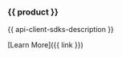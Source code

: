 <div class="quick-link-card">

<div class="quick-link-card-header {{ product }}">

### {{ product }}

</div>

<div class="quick-link-card-body">

{{ api-client-sdks-description }}

<div class="quick-link-card-button">

[Learn More]({{ link }})

</div>

</div>

</div>
